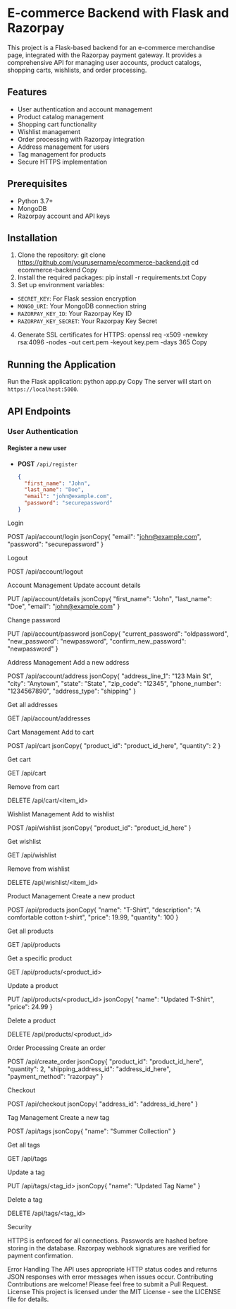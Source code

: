 # E-commerce Backend with Flask and Razorpay

This project is a Flask-based backend for an e-commerce merchandise page, integrated with the Razorpay payment gateway. It provides a comprehensive API for managing user accounts, product catalogs, shopping carts, wishlists, and order processing.

## Features

- User authentication and account management
- Product catalog management
- Shopping cart functionality
- Wishlist management
- Order processing with Razorpay integration
- Address management for users
- Tag management for products
- Secure HTTPS implementation

## Prerequisites

- Python 3.7+
- MongoDB
- Razorpay account and API keys

## Installation

1. Clone the repository:
git clone https://github.com/yourusername/ecommerce-backend.git
cd ecommerce-backend
Copy
2. Install the required packages:
pip install -r requirements.txt
Copy
3. Set up environment variables:
- `SECRET_KEY`: For Flask session encryption
- `MONGO_URI`: Your MongoDB connection string
- `RAZORPAY_KEY_ID`: Your Razorpay Key ID
- `RAZORPAY_KEY_SECRET`: Your Razorpay Key Secret

4. Generate SSL certificates for HTTPS:
openssl req -x509 -newkey rsa:4096 -nodes -out cert.pem -keyout key.pem -days 365
Copy
## Running the Application

Run the Flask application:
python app.py
Copy
The server will start on `https://localhost:5000`.

## API Endpoints

### User Authentication

#### Register a new user
- **POST** `/api/register`
  ```json
  {
    "first_name": "John",
    "last_name": "Doe",
    "email": "john@example.com",
    "password": "securepassword"
  }
Login

POST /api/account/login
jsonCopy{
  "email": "john@example.com",
  "password": "securepassword"
}


Logout

POST /api/account/logout

Account Management
Update account details

PUT /api/account/details
jsonCopy{
  "first_name": "John",
  "last_name": "Doe",
  "email": "john@example.com"
}


Change password

PUT /api/account/password
jsonCopy{
  "current_password": "oldpassword",
  "new_password": "newpassword",
  "confirm_new_password": "newpassword"
}


Address Management
Add a new address

POST /api/account/address
jsonCopy{
  "address_line_1": "123 Main St",
  "city": "Anytown",
  "state": "State",
  "zip_code": "12345",
  "phone_number": "1234567890",
  "address_type": "shipping"
}


Get all addresses

GET /api/account/addresses

Cart Management
Add to cart

POST /api/cart
jsonCopy{
  "product_id": "product_id_here",
  "quantity": 2
}


Get cart

GET /api/cart

Remove from cart

DELETE /api/cart/<item_id>

Wishlist Management
Add to wishlist

POST /api/wishlist
jsonCopy{
  "product_id": "product_id_here"
}


Get wishlist

GET /api/wishlist

Remove from wishlist

DELETE /api/wishlist/<item_id>

Product Management
Create a new product

POST /api/products
jsonCopy{
  "name": "T-Shirt",
  "description": "A comfortable cotton t-shirt",
  "price": 19.99,
  "quantity": 100
}


Get all products

GET /api/products

Get a specific product

GET /api/products/<product_id>

Update a product

PUT /api/products/<product_id>
jsonCopy{
  "name": "Updated T-Shirt",
  "price": 24.99
}


Delete a product

DELETE /api/products/<product_id>

Order Processing
Create an order

POST /api/create_order
jsonCopy{
  "product_id": "product_id_here",
  "quantity": 2,
  "shipping_address_id": "address_id_here",
  "payment_method": "razorpay"
}


Checkout

POST /api/checkout
jsonCopy{
  "address_id": "address_id_here"
}


Tag Management
Create a new tag

POST /api/tags
jsonCopy{
  "name": "Summer Collection"
}


Get all tags

GET /api/tags

Update a tag

PUT /api/tags/<tag_id>
jsonCopy{
  "name": "Updated Tag Name"
}


Delete a tag

DELETE /api/tags/<tag_id>

Security

HTTPS is enforced for all connections.
Passwords are hashed before storing in the database.
Razorpay webhook signatures are verified for payment confirmation.

Error Handling
The API uses appropriate HTTP status codes and returns JSON responses with error messages when issues occur.
Contributing
Contributions are welcome! Please feel free to submit a Pull Request.
License
This project is licensed under the MIT License - see the LICENSE file for details.
